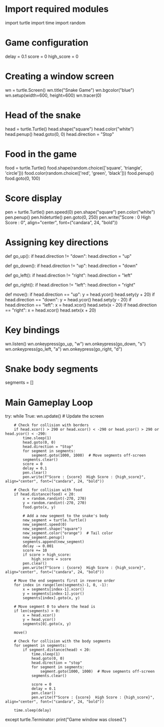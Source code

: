 # Import required modules
import turtle
import time
import random

# Game configuration
delay = 0.1
score = 0
high_score = 0

# Creating a window screen
wn = turtle.Screen()
wn.title("Snake Game")
wn.bgcolor("blue")
wn.setup(width=600, height=600)
wn.tracer(0)

# Head of the snake
head = turtle.Turtle()
head.shape("square")
head.color("white")
head.penup()
head.goto(0, 0)
head.direction = "Stop"

# Food in the game
food = turtle.Turtle()
food.shape(random.choice(['square', 'triangle', 'circle']))
food.color(random.choice(['red', 'green', 'black']))
food.penup()
food.goto(0, 100)

# Score display
pen = turtle.Turtle()
pen.speed(0)
pen.shape("square")
pen.color("white")
pen.penup()
pen.hideturtle()
pen.goto(0, 250)
pen.write("Score : 0  High Score : 0", align="center", font=("candara", 24, "bold"))

# Assigning key directions
def go_up():
    if head.direction != "down":
        head.direction = "up"

def go_down():
    if head.direction != "up":
        head.direction = "down"

def go_left():
    if head.direction != "right":
        head.direction = "left"

def go_right():
    if head.direction != "left":
        head.direction = "right"

def move():
    if head.direction == "up":
        y = head.ycor()
        head.sety(y + 20)
    if head.direction == "down":
        y = head.ycor()
        head.sety(y - 20)
    if head.direction == "left":
        x = head.xcor()
        head.setx(x - 20)
    if head.direction == "right":
        x = head.xcor()
        head.setx(x + 20)

# Key bindings
wn.listen()
wn.onkeypress(go_up, "w")
wn.onkeypress(go_down, "s")
wn.onkeypress(go_left, "a")
wn.onkeypress(go_right, "d")

# Snake body segments
segments = []

# Main Gameplay Loop
try:
    while True:
        wn.update()  # Update the screen

        # Check for collision with borders
        if head.xcor() > 290 or head.xcor() < -290 or head.ycor() > 290 or head.ycor() < -290:
            time.sleep(1)
            head.goto(0, 0)
            head.direction = "Stop"
            for segment in segments:
                segment.goto(1000, 1000)  # Move segments off-screen
            segments.clear()
            score = 0
            delay = 0.1
            pen.clear()
            pen.write(f"Score : {score}  High Score : {high_score}", align="center", font=("candara", 24, "bold"))

        # Check for collision with food
        if head.distance(food) < 20:
            x = random.randint(-270, 270)
            y = random.randint(-270, 270)
            food.goto(x, y)

            # Add a new segment to the snake's body
            new_segment = turtle.Turtle()
            new_segment.speed(0)
            new_segment.shape("square")
            new_segment.color("orange")  # Tail color
            new_segment.penup()
            segments.append(new_segment)
            delay -= 0.001
            score += 10
            if score > high_score:
                high_score = score
            pen.clear()
            pen.write(f"Score : {score}  High Score : {high_score}", align="center", font=("candara", 24, "bold"))

        # Move the end segments first in reverse order
        for index in range(len(segments)-1, 0, -1):
            x = segments[index-1].xcor()
            y = segments[index-1].ycor()
            segments[index].goto(x, y)

        # Move segment 0 to where the head is
        if len(segments) > 0:
            x = head.xcor()
            y = head.ycor()
            segments[0].goto(x, y)

        move()

        # Check for collision with the body segments
        for segment in segments:
            if segment.distance(head) < 20:
                time.sleep(1)
                head.goto(0, 0)
                head.direction = "stop"
                for segment in segments:
                    segment.goto(1000, 1000)  # Move segments off-screen
                segments.clear()

                score = 0
                delay = 0.1
                pen.clear()
                pen.write(f"Score : {score}  High Score : {high_score}", align="center", font=("candara", 24, "bold"))

        time.sleep(delay)

except turtle.Terminator:
    print("Game window was closed.")
